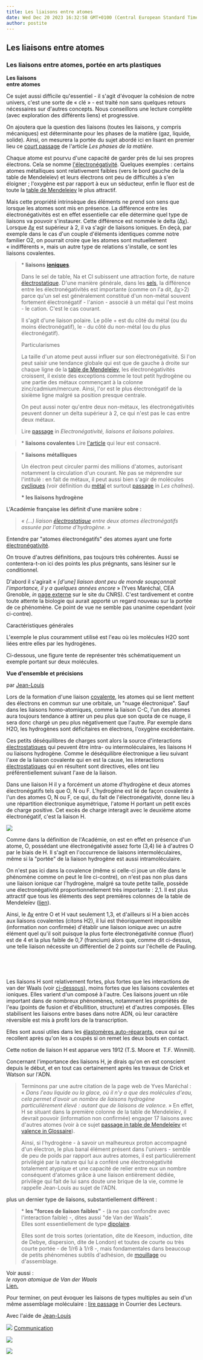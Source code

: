 ```yaml
---
title: Les liaisons entre atomes
date: Wed Dec 20 2023 16:32:58 GMT+0100 (Central European Standard Time)
author: postite
---
```


## Les liaisons entre atomes
### Les liaisons entre atomes, portée en arts plastiques
 **Les liaisons  
entre atomes**

Ce sujet aussi difficile qu'essentiel - il s'agit d'évoquer la cohésion de notre univers, c'est une sorte de « clé » - est traité non sans quelques retours nécessaires sur d'autres concepts. Nous conseillons une lecture complète (avec exploration des différents liens) et progressive.

On ajoutera que la question des liaisons (toutes les liaisons, y compris mécaniques) est déterminante pour les phases de la matière (gaz, liquide, solide). Ainsi, on mesurera la portée du sujet abordé ici en lisant en premier lieu ce [court passage](gazliquidessolides.html#liaisons) de l'article _Les phases de la matière_.

Chaque atome est pourvu d'une capacité de garder près de lui ses propres électrons. Cela se nomme [l'électronégativité](electronega.html). Quelques exemples : certains atomes métalliques sont relativement faibles (vers le bord gauche de la table de Mendeleïev) et leurs électrons ont peu de difficultés à s'en éloigner ; l'oxygène est par rapport à eux un séducteur, enfin le fluor est de toute la [table de Mendeleiev](annexe1.html) le plus attractif.

Mais cette propriété intrinsèque des éléments ne prend son sens que lorsque les atomes sont mis en présence. La différence entre les électronégativités est en effet essentielle car elle détermine quel type de liaisons va pouvoir s'instaurer. Cette différence est nommée le delta (Δχ). Lorsque Δχ est supérieur à 2, il va s'agir de liaisons ioniques. En deçà, par exemple dans le cas d'un couple d'éléments identiques comme notre familier O2, on pourrait croire que les atomes sont mutuellement « indifférents », mais un autre type de relations s'installe, ce sont les liaisons covalentes.

> \* **liaisons** **[ioniques](ion.html)**.
> 
> Dans le sel de table, Na et Cl subissent une attraction forte, de nature [électrostatique](chap20echelles.html#electrostatique). D'une manière générale, dans les [sels](formationdesels.html), la différence entre les électronégativités est importante (comme on l'a dit, Δχ\>2) parce qu'un sel est généralement constitué d'un non-métal souvent fortement électronégatif - l'anion - associé à un métal qui l'est moins - le cation. C'est le cas courant.
> 
> Il s'agit d'une liaison polaire. Le pôle + est du côté du métal (ou du moins électronégatif), le - du côté du non-métal (ou du plus électronégatif).
> 
> Particularismes
> 
> La taille d'un atome peut aussi influer sur son électronégativité. Si l'on peut saisir une tendance globale qui est que de gauche à droite sur chaque ligne de la [table de Mendeleïev](annexe1.html), les électronégativités croissent, il existe des exceptions comme le tout petit hydrogène ou une partie des métaux commençant à la colonne zinc/cadmium/mercure. Ainsi, l'or est le plus électronégatif de la sixième ligne malgré sa position presque centrale.
> 
> On peut aussi noter qu'entre deux non-métaux, les électronégativités peuvent donner un delta supérieur à 2, ce qui n'est pas le cas entre deux métaux.
> 
> Lire [passage](electronega.html#liaisonpolaire) in _Electronégativité, liaisons et liaisons polaires_.

> \* **liaisons covalentes** Lire [l'article](covalence.html) qui leur est consacré.

> \* **liaisons** **métalliques**
> 
> Un électron peut circuler parmi des millions d'atomes, autorisant notamment la circulation d'un courant. Ne pas se méprendre sur l'intitulé : en fait de métaux, il peut aussi bien s'agir de molécules [cycliques](cyclique.html) (voir définition du [métal](metal.html) et surtout [passage](chaine.html#liaisonsaromatiques) in _Les chaînes_).
> 
> **\* les liaisons hydrogène**

L'Académie française les définit d'une manière sobre :

> _« (...) liaison [électrostatique](electricite.html#electrostatique) entre deux atomes électronégatifs assurée par l'atome d'hydrogène. »_

Entendre par "atomes électronégatifs" des atomes ayant une forte [électronégativité](electronega.html).

On trouve d'autres définitions, pas toujours très cohérentes. Aussi se contentera-t-on ici des points les plus prégnants, sans lésiner sur le conditionnel.

D'abord il s'agirait « _\[d'une\] liaison dont peu de monde soupçonnait l'importance, il y a quelques années encore_ » (Yves Maréchal, CEA Grenoble, _in_ [page externe](http://www.cnrs.fr/cw/dossiers/doseau/decouv/proprie/liaisonHydro.html) sur le site du CNRS). C'est tardivement et contre toute attente la biologie qui aurait apporté un regard nouveau sur la portée de ce phénomène. Ce point de vue ne semble pas unanime cependant (voir ci-contre).

Caractéristiques générales

L'exemple le plus couramment utilisé est l'eau où les molécules H2O sont liées entre elles par les hydrogènes.

Ci-dessous, une figure tente de représenter très schématiquement un exemple portant sur deux molécules.

**Vue d'ensemble** **et précisions**

par [Jean-Louis](quinoussommes.html#jeanlouis)

Lors de la formation d'une liaison [covalente](covalence.html), les atomes qui se lient mettent des électrons en commun sur une orbitale, un "nuage électronique". Sauf dans les liaisons homo-atomiques, comme la liaison C-C, l'un des atomes aura toujours tendance à attirer un peu plus que son quota de ce nuage, il sera donc chargé un peu plus négativement que l'autre. Par exemple dans H2O, les hydrogènes sont déficitaires en électrons, l'oxygène excédentaire.

Ces petits déséquilibres de charges sont alors la source d'interactions [électrostatiques](electricite.html#electrostatique) qui peuvent être intra- ou intermoléculaires, les liaisons H ou liaisons hydrogène. Comme le déséquilibre électronique a lieu suivant l'axe de la liaison covalente qui en est la cause, les interactions [électrostatiques](electricite.html#electrostatique) qui en résultent sont directives, elles ont lieu préférentiellement suivant l'axe de la liaison.

Dans une liaison H il y a forcément un atome d'hydrogène et deux atomes électronégatifs tels que O, N ou F. L'hydrogène est lié de façon covalente à l'un des atomes O, N ou F, ce qui, du fait de l'électronégativité, donne lieu à une répartition électronique asymétrique, l'atome H portant un petit excès de charge positive. Cet excès de charge interagit avec le deuxième atome électronégatif, c'est la liaison H.

![](images/liaisonh.jpg)

Comme dans la définition de l'Académie, on est en effet en présence d'un atome, O, possédant une électronégativité assez forte (3,4) lié à d'autres O par le biais de H. Il s'agit en l'occurrence de liaisons intermoléculaires, même si la "portée" de la liaison hydrogène est aussi intramoléculaire.

On n'est pas ici dans la covalence (même si celle-ci joue un rôle dans le phénomène comme on peut le lire ci-contre), on n'est pas non plus dans une liaison ionique car l'hydrogène, malgré sa toute petite taille, possède une électronégativité proportionnellement très importante : 2,1. Il est plus attractif que tous les éléments des sept premières colonnes de la table de Mendeleïev ([lien](annexe1.html#h)).

Ainsi, le Δχ entre O et H vaut seulement 1,3, et d'ailleurs si H a bien accès aux liaisons covalentes (citons H2), il lui est théoriquement impossible (information non confirmée) d'établir une liaison ionique avec un autre élément quel qu'il soit puisque la plus forte électronégativité connue (fluor) est de 4 et la plus faible de 0,7 (francium) alors que, comme dit ci-dessus, une telle liaison nécessite un différentiel de 2 points sur l'échelle de Pauling.

 

 

Les liaisons H sont relativement fortes, plus fortes que les interactions de van der Waals (voir [ci-dessous](liaisons.html#vanderwaals)), moins fortes que les liaisons covalentes et ioniques. Elles varient d'un composé à l'autre. Ces liaisons jouent un rôle important dans de nombreux phénomènes, notamment les propriétés de l'eau (points de fusion et d'ébullition, structure) et d'autres composés. Elles stabilisent les liaisons entre bases dans notre ADN, où leur caractère réversible est mis à profit lors de la transcription.

Elles sont aussi utiles dans les [élastomères auto-réparants](hitech.html#caoutchoucreparable), ceux qui se recollent après qu'on les a coupés si on remet les deux bouts en contact.

Cette notion de liaison H est apparue vers 1912 (T.S. Moore et  T.F. Winmill).

Concernant l'importance des liaisons H, je dirais qu'on en est conscient depuis le début, et en tout cas certainement après les travaux de Crick et Watson sur l'ADN.

> Terminons par une autre citation de la page web de Yves Maréchal : « _Dans l'eau liquide ou la glace, où il n'y a que des molécules d'eau, cela permet d'avoir un nombre de liaisons hydrogène particulièrement élevé : autant que de liaisons de valence._ » En effet, H se situant dans la première colonne de la table de Mendeleïev, il devrait pouvoir (information non confirmée) engager 17 liaisons avec d'autres atomes (voir à ce sujet [passage in table de Mendeleïev](annexe1.html#valence) et [valence in Glossaire](valence.html)).
> 
> Ainsi, si l'hydrogène - à savoir un malheureux proton accompagné d'un électron, le plus banal élément présent dans l'univers - semble de peu de poids par rapport aux autres atomes, il est particulièrement privilégié par la nature qui lui a conféré une électronégativité totalement atypique et une capacité de relier entre eux un nombre conséquent d'atomes grâce à une liaison entièrement dédiée, privilège qui fait de lui sans doute une brique de la vie, comme le rappelle Jean-Louis au sujet de l'ADN.

plus un dernier type de liaisons, substantiellement différent :

> \* **les "forces de liaison faibles"** - (à ne pas confondre avec l'interaction faible) -, dites aussi "de Van der Waals".  
> Elles sont essentiellement de type [dipolaire](dipole.html).
> 
> Elles sont de trois sortes (orientation, dite de Keesom, induction, dite de Debye, dispersion, dite de London) et toutes de courte ou très courte portée - de 1/r6 à 1/r8 -, mais fondamentales dans beaucoup de petits phénomènes subtils d'adhésion, de [mouillage](chap22mouillage.html) ou d'assemblage.

Voir aussi :  
_le rayon atomique de Van der Waals_  
[Lien.](rayonsatomiques.html#vanderwaals)

Pour terminer, on peut évoquer les liaisons de types multiples au sein d'un même assemblage moléculaire : [lire passage](courrierdeslecteurs2010a130.html#20100319slliaisonsdiverses) in Courrier des Lecteurs.

Avec l'aide de [Jean-Louis](quinoussommes.html#jeanlouis)



![](images/flechebas.gif) [Communication](http://www.artrealite.com/annonceurs.htm) 

[![](https://cbonvin.fr/sites/regie.artrealite.com/visuels/campagne1.png)](index-2.html#20131014)

![](https://cbonvin.fr/sites/regie.artrealite.com/visuels/campagne2.png)